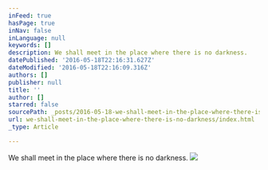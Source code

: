 ```yaml
---
inFeed: true
hasPage: true
inNav: false
inLanguage: null
keywords: []
description: We shall meet in the place where there is no darkness.
datePublished: '2016-05-18T22:16:31.627Z'
dateModified: '2016-05-18T22:16:09.316Z'
authors: []
publisher: null
title: ''
author: []
starred: false
sourcePath: _posts/2016-05-18-we-shall-meet-in-the-place-where-there-is-no-darkness.md
url: we-shall-meet-in-the-place-where-there-is-no-darkness/index.html
_type: Article

---
```

We shall meet in the place where there is no darkness.
![](https://the-grid-user-content.s3-us-west-2.amazonaws.com/cf520e33-d66d-4d9c-89f7-3422864020da.jpg)